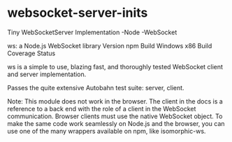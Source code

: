 # websocket-server-inits
Tiny WebSocketServer Implementation
-Node -WebSocket


ws: a Node.js WebSocket library
Version npm Build Windows x86 Build Coverage Status

ws is a simple to use, blazing fast, and thoroughly tested WebSocket client and server implementation.

Passes the quite extensive Autobahn test suite: server, client.

Note: This module does not work in the browser. The client in the docs is a reference to a back end with the role of a client in the WebSocket communication. Browser clients must use the native WebSocket object. To make the same code work seamlessly on Node.js and the browser, you can use one of the many wrappers available on npm, like isomorphic-ws.
